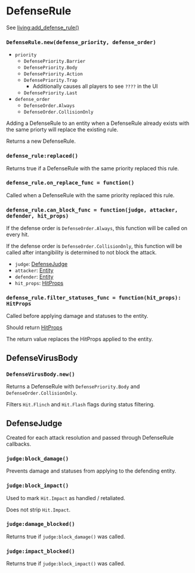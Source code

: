 # DefenseRule

See [living:add_defense_rule()](/client/lua-api/entity-api/living#livingadd_defense_ruledefense_rule)

### `DefenseRule.new(defense_priority, defense_order)`

- `priority`
  - `DefensePriority.Barrier`
  - `DefensePriority.Body`
  - `DefensePriority.Action`
  - `DefensePriority.Trap`
    - Additionally causes all players to see `????` in the UI
  - `DefensePriority.Last`
- `defense_order`
  - `DefenseOrder.Always`
  - `DefenseOrder.CollisionOnly`

Adding a DefenseRule to an entity when a DefenseRule already exists with the same priorty will replace the existing rule.

Returns a new DefenseRule.

### `defense_rule:replaced()`

Returns true if a DefenseRule with the same priority replaced this rule.

### `defense_rule.on_replace_func = function()`

Called when a DefenseRule with the same priority replaced this rule.

### `defense_rule.can_block_func = function(judge, attacker, defender, hit_props)`

If the defense order is `DefenseOrder.Always`, this function will be called on every hit.

If the defense order is `DefenseOrder.CollisionOnly`, this function will be called after intangibility is determined to not block the attack.

- `judge`: [DefenseJudge](#defensejudge)
- `attacker`: [Entity](/client/lua-api/entity-api/entity)
- `defender`: [Entity](/client/lua-api/entity-api/entity)
- `hit_props`: [HitProps](/client/lua-api/attack-api/hit-props)

### `defense_rule.filter_statuses_func = function(hit_props): HitProps`

Called before applying damage and statuses to the entity.

Should return [HitProps](/client/lua-api/attack-api/hit-props)

The return value replaces the HitProps applied to the entity.

## DefenseVirusBody

### `DefenseVirusBody.new()`

Returns a DefenseRule with `DefensePriority.Body` and `DefenseOrder.CollisionOnly`.

Filters `Hit.Flinch` and `Hit.Flash` flags during status filtering.

## DefenseJudge

Created for each attack resolution and passed through DefenseRule callbacks.

### `judge:block_damage()`

Prevents damage and statuses from applying to the defending entity.

### `judge:block_impact()`

Used to mark `Hit.Impact` as handled / retaliated.

Does not strip `Hit.Impact`.

### `judge:damage_blocked()`

Returns true if `judge:block_damage()` was called.

### `judge:impact_blocked()`

Returns true if `judge:block_impact()` was called.
